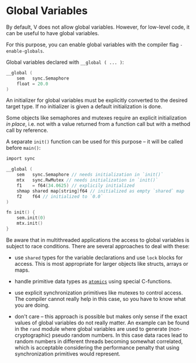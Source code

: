# Global Variables

By default, V does not allow global variables.
However, for low-level code, it can be useful to have global variables.

For this purpose, you can enable global variables with the compiler flag `-enable-globals`.

Global variables declared with `__global ( ... )`:

```v failcompile
__global (
	sem   sync.Semaphore
	float = 20.0
)
```

An initializer for global variables must be explicitly converted to the desired target type.
If no initializer is given a default initialization is done.

Some objects like semaphores and mutexes require an explicit initialization *in place*, i.e.
not with a value returned from a function call but with a method call by reference.

A separate `init()` function can be used for this purpose – it will be called before `main()`:

```v globals
import sync

__global (
	sem   sync.Semaphore // needs initialization in `init()`
	mtx   sync.RwMutex // needs initialization in `init()`
	f1    = f64(34.0625) // explicily initialized
	shmap shared map[string]f64 // initialized as empty `shared` map
	f2    f64 // initialized to `0.0`
)

fn init() {
	sem.init(0)
	mtx.init()
}
```

Be aware that in multithreaded applications the access to global variables is subject
to race conditions.
There are several approaches to deal with these:

- use `shared` types for the variable declarations and use `lock` blocks for access.
  This is most appropriate for larger objects like structs, arrays or maps.

- handle primitive data types as [`atomics`](../concepts/atomics.md) using special C-functions.

- use explicit synchronization primitives like mutexes to control access. The compiler
  cannot really help in this case, so you have to know what you are doing.

- don't care – this approach is possible but makes only sense if the exact values
  of global variables do not really matter. An example can be found in the `rand` module
  where global variables are used to generate (non-cryptographic) pseudo random numbers.
  In this case data races lead to random numbers in different threads becoming somewhat
  correlated, which is acceptable considering the performance penalty that using
  synchronization primitives would represent.
